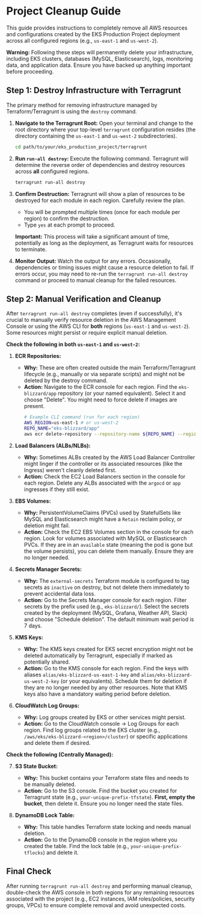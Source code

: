 # Project Cleanup Guide

This guide provides instructions to completely remove all AWS resources and configurations created by the EKS Production Project deployment across all configured regions (e.g., `us-east-1` and `us-west-2`).

**Warning:** Following these steps will permanently delete your infrastructure, including EKS clusters, databases (MySQL, Elasticsearch), logs, monitoring data, and application data. Ensure you have backed up anything important before proceeding.

## Step 1: Destroy Infrastructure with Terragrunt

The primary method for removing infrastructure managed by Terraform/Terragrunt is using the `destroy` command.

1.  **Navigate to the Terragrunt Root:**
    Open your terminal and change to the root directory where your top-level `terragrunt` configuration resides (the directory containing the `us-east-1` and `us-west-2` subdirectories).
    ```bash
    cd path/to/your/eks_production_project/terragrunt
    ```

2.  **Run `run-all destroy`:**
    Execute the following command. Terragrunt will determine the reverse order of dependencies and destroy resources across **all** configured regions.
    ```bash
    terragrunt run-all destroy
    ```

3.  **Confirm Destruction:**
    Terragrunt will show a plan of resources to be destroyed for each module in each region. Carefully review the plan.
    *   You will be prompted multiple times (once for each module per region) to confirm the destruction.
    *   Type `yes` at each prompt to proceed.

    **Important:** This process will take a significant amount of time, potentially as long as the deployment, as Terragrunt waits for resources to terminate.

4.  **Monitor Output:**
    Watch the output for any errors. Occasionally, dependencies or timing issues might cause a resource deletion to fail. If errors occur, you may need to re-run the `terragrunt run-all destroy` command or proceed to manual cleanup for the failed resources.

## Step 2: Manual Verification and Cleanup

After `terragrunt run-all destroy` completes (even if successfully), it's crucial to manually verify resource deletion in the AWS Management Console or using the AWS CLI for **both** regions (`us-east-1` and `us-west-2`). Some resources might persist or require explicit manual deletion.

**Check the following in both `us-east-1` and `us-west-2`:**

1.  **ECR Repositories:**
    *   **Why:** These are often created outside the main Terraform/Terragrunt lifecycle (e.g., manually or via separate scripts) and might not be deleted by the destroy command.
    *   **Action:** Navigate to the ECR console for each region. Find the `eks-blizzard/app` repository (or your named equivalent). Select it and choose "Delete". You might need to force delete if images are present.
        ```bash
        # Example CLI command (run for each region)
        AWS_REGION=us-east-1 # or us-west-2
        REPO_NAME="eks-blizzard/app"
        aws ecr delete-repository --repository-name ${REPO_NAME} --region ${AWS_REGION} --force
        ```

2.  **Load Balancers (ALBs/NLBs):**
    *   **Why:** Sometimes ALBs created by the AWS Load Balancer Controller might linger if the controller or its associated resources (like the Ingress) weren't cleanly deleted first.
    *   **Action:** Check the EC2 Load Balancers section in the console for each region. Delete any ALBs associated with the `argocd` or `app` ingresses if they still exist.

3.  **EBS Volumes:**
    *   **Why:** PersistentVolumeClaims (PVCs) used by StatefulSets like MySQL and Elasticsearch might have a `Retain` reclaim policy, or deletion might fail.
    *   **Action:** Check the EC2 EBS Volumes section in the console for each region. Look for volumes associated with MySQL or Elasticsearch PVCs. If they are in an `available` state (meaning the pod is gone but the volume persists), you can delete them manually. Ensure they are no longer needed.

4.  **Secrets Manager Secrets:**
    *   **Why:** The `external-secrets` Terraform module is configured to tag secrets as `inactive` on destroy, but not delete them immediately to prevent accidental data loss.
    *   **Action:** Go to the Secrets Manager console for each region. Filter secrets by the prefix used (e.g., `eks-blizzard/`). Select the secrets created by the deployment (MySQL, Grafana, Weather API, Slack) and choose "Schedule deletion". The default minimum wait period is 7 days.

5.  **KMS Keys:**
    *   **Why:** The KMS keys created for EKS secret encryption might not be deleted automatically by Terragrunt, especially if marked as potentially shared.
    *   **Action:** Go to the KMS console for each region. Find the keys with aliases `alias/eks-blizzard-us-east-1-key` and `alias/eks-blizzard-us-west-2-key` (or your equivalents). Schedule them for deletion if they are no longer needed by any other resources. Note that KMS keys also have a mandatory waiting period before deletion.

6.  **CloudWatch Log Groups:**
    *   **Why:** Log groups created by EKS or other services might persist.
    *   **Action:** Go to the CloudWatch console -> Log Groups for each region. Find log groups related to the EKS cluster (e.g., `/aws/eks/eks-blizzard-<region>/cluster`) or specific applications and delete them if desired.

**Check the following (Centrally Managed):**

7.  **S3 State Bucket:**
    *   **Why:** This bucket contains your Terraform state files and needs to be manually deleted.
    *   **Action:** Go to the S3 console. Find the bucket you created for Terragrunt state (e.g., `your-unique-prefix-tfstate`). **First, empty the bucket**, then delete it. Ensure you no longer need the state files.

8.  **DynamoDB Lock Table:**
    *   **Why:** This table handles Terraform state locking and needs manual deletion.
    *   **Action:** Go to the DynamoDB console in the region where you created the table. Find the lock table (e.g., `your-unique-prefix-tflocks`) and delete it.

## Final Check

After running `terragrunt run-all destroy` and performing manual cleanup, double-check the AWS console in both regions for any remaining resources associated with the project (e.g., EC2 instances, IAM roles/policies, security groups, VPCs) to ensure complete removal and avoid unexpected costs.
